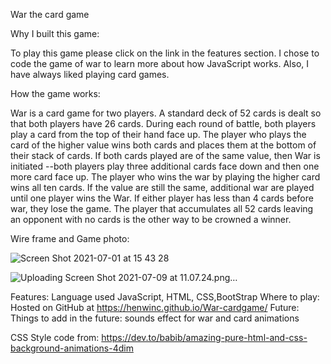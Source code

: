 
War the card game

Why I built this game:

To play this game please click on the link in the features section. I chose to code the game of war to learn more about how JavaScript works. Also, I have always liked playing card games.

How the game works:

War is a card game for two players. A standard deck of 52 cards is dealt so that both players have 26 cards. During each round of battle, both players play a card from the top of their hand face up. The player who plays the card of the higher value wins both cards and places them at the bottom of their stack of cards. If both cards played are of the same value, then War is initiated --both players play three additional cards face down and then one more card face up. The player who wins the war by playing the higher card wins all ten cards. If the value are still the same, additional war are played until one player wins the War. If either player has less than 4 cards before war, they lose the game. The player that accumulates all 52 cards leaving an opponent with no cards is the other way to be crowned a winner.

Wire frame and Game photo:

![Screen Shot 2021-07-01 at 15 43 28](https://user-images.githubusercontent.com/82171107/125550560-30f6109b-1a92-4479-8375-0f4e65428f7a.png)

![Uploading Screen Shot 2021-07-09 at 11.07.24.png…]()


Features:
Language used JavaScript, HTML, CSS,BootStrap
Where to play:
Hosted on GitHub at https://henwinc.github.io/War-cardgame/
Future:
Things to add in the future: sounds effect for war and card animations

CSS Style code from: 
https://dev.to/babib/amazing-pure-html-and-css-background-animations-4dim
